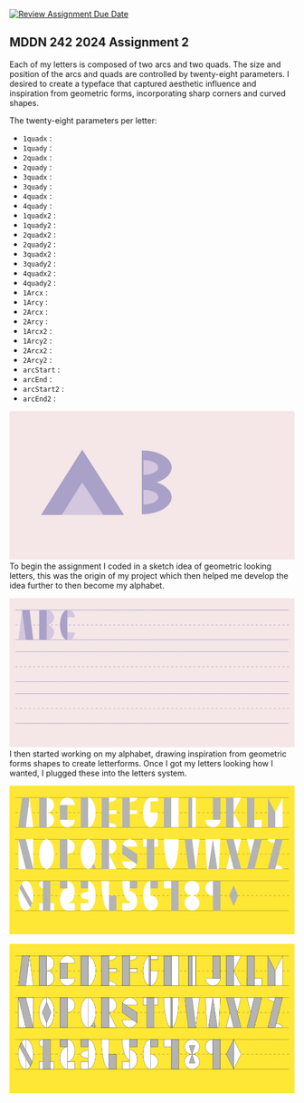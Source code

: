 [![Review Assignment Due Date](https://classroom.github.com/assets/deadline-readme-button-24ddc0f5d75046c5622901739e7c5dd533143b0c8e959d652212380cedb1ea36.svg)](https://classroom.github.com/a/xQz3oEP8)
## MDDN 242 2024 Assignment 2

Each of my letters is composed of two arcs and two quads. The size and position of the arcs and quads are controlled by twenty-eight parameters. I desired to create a typeface that captured aesthetic influence and inspiration from geometric forms, incorporating sharp corners and curved shapes. 

The twenty-eight parameters per letter:
  * `1quadx` : 
  * `1quady` : 
  * `2quadx` : 
  * `2quady` : 
  * `3quadx` : 
  * `3quady` : 
  * `4quadx` : 
  * `4quady` : 
  * `1quadx2` : 
  * `1quady2` : 
  * `2quadx2` : 
  * `2quady2` : 
  * `3quadx2` : 
  * `3quady2` : 
  * `4quadx2` : 
  * `4quady2` : 
  * `1Arcx` : 
  * `1Arcy` : 
  * `2Arcx` : 
  * `2Arcy` : 
  * `1Arcx2` : 
  * `1Arcy2` : 
  * `2Arcx2` : 
  * `2Arcy2` : 
  * `arcStart` : 
  * `arcEnd` : 
  * `arcStart2` : 
  * `arcEnd2` : 

![alt text](<preview (1).jpg>)
To begin the assignment I coded in a sketch idea of geometric looking letters, this was the origin of my project which then helped me develop the idea further to then become my alphabet.

![alt text](<preview (2).jpg>)
I then started working on my alphabet, drawing inspiration from geometric forms shapes to create letterforms. Once I got my letters looking how I wanted, I plugged these into the letters system.

![alt text](<preview (5).jpg>)


![alt text](<preview (8).jpg>)
